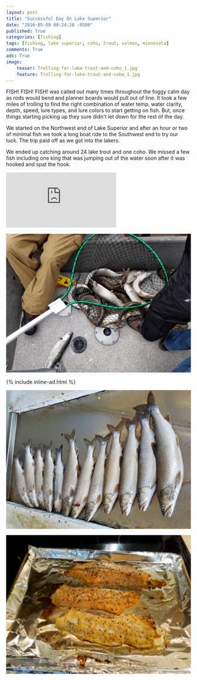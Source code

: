 ```yaml
---
layout: post
title: "Successful Day On Lake Superior"
date: "2016-05-09 09:24:28 -0500"
published: True
categories: [fishing]
tags: [fishing, lake superior, coho, trout, salmon, minnesota]
comments: True
ads: True
image:
    teaser: Trolling-for-lake-trout-and-coho_1.jpg
    feature: Trolling-for-lake-trout-and-coho_1.jpg
---
```


FISH! FISH! FISH! was called out many times throughout the foggy calm day as rods would bend and planner boards would pull out of line. It took a few miles of trolling to find the right combination of water temp, water clarity, depth, speed, lure types, and lure colors to start getting on fish. But, once things starting picking up they sure didn't let down for the rest of the day.

<!-- ![Trolling during the sunrise](/images/Trolling-during-sunrise.jpg) -->

We started on the Northwest end of Lake Superior and after an hour or two of minimal fish we took a long boat ride to the Southwest end to try our luck. The trip paid off as we got into the lakers.

We ended up catching around 24 lake trout and one coho. We missed a few fish including one king that was jumping out of the water soon after it was hooked and spat the hook.

<div class="video">
  <div class="video-wrapper">
      <iframe src="https://www.youtube.com/embed/De9S4G0Tgrk?showinfo=0&iv_load_policy=3&controls=1" frameborder="0" allowfullscreen></iframe>
  </div>
</div>

![Lake Trout in the Net with a side of Coho](/images/Trolling-for-lake-trout-and-coho_2.jpg)

{% include inline-ad.html %}

![All Lined Up](/images/Trolling-for-lake-trout-and-coho_3.jpg)

![Baked Lake Trout and Coho](/images/Trolling-for-lake-trout-and-coho_4.jpg)
